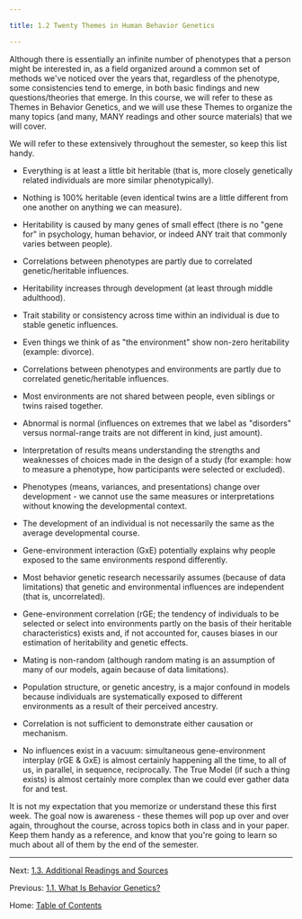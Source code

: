 ```yaml
---

title: 1.2 Twenty Themes in Human Behavior Genetics

---
```


Although there is essentially an infinite number of phenotypes that a person might be interested in, as a field organized around a common set of methods we've noticed over the years that, regardless of the phenotype, some consistencies tend to emerge, in both basic findings and new questions/theories that emerge. In this course, we will refer to these as Themes in Behavior Genetics, and we will use these Themes to organize the many topics (and many, MANY readings and other source materials) that we will cover.

We will refer to these extensively throughout the semester, so keep this list handy.

- Everything is at least a little bit heritable (that is, more closely genetically related individuals are more similar phenotypically).

- Nothing is 100% heritable (even identical twins are a little different from one another on anything we can measure).

- Heritability is caused by many genes of small effect (there is no "gene for" in psychology, human behavior, or indeed ANY trait that commonly varies between people).

- Correlations between phenotypes are partly due to correlated genetic/heritable influences.
- Heritability increases through development (at least through middle adulthood).

- Trait stability or consistency across time within an individual is due to stable genetic influences.

- Even things we think of as "the environment" show non-zero heritability (example: divorce).

- Correlations between phenotypes and environments are partly due to correlated genetic/heritable influences.

- Most environments are not shared between people, even siblings or twins raised together.

- Abnormal is normal (influences on extremes that we label as "disorders" versus normal-range traits are not different in kind, just amount).

- Interpretation of results means understanding the strengths and weaknesses of choices made in the design of a study (for example: how to measure a phenotype, how participants were selected or excluded). 

- Phenotypes (means, variances, and presentations) change over development - we cannot use the same measures or interpretations without knowing the developmental context.

- The development of an individual is not necessarily the same as the average developmental course.

- Gene-environment interaction (GxE) potentially explains why people exposed to the same environments respond differently.

- Most behavior genetic research necessarily assumes  (because of data limitations) that genetic and environmental influences are independent (that is, uncorrelated).

- Gene-environment correlation (rGE; the tendency of individuals to be selected or select into environments partly on the basis of their heritable characteristics) exists and, if not accounted for, causes biases in our estimation of heritability and genetic effects.

- Mating is non-random (although random mating is an assumption of many of our models, again because of data limitations).

- Population structure, or genetic ancestry, is a major confound in models because individuals are systematically exposed to different environments as a result of their perceived ancestry.

- Correlation is not sufficient to demonstrate either causation or mechanism.

- No influences exist in a vacuum: simultaneous gene-environment interplay (rGE & GxE) is almost certainly happening all the time, to all of us, in parallel, in sequence, reciprocally. The True Model (if such a thing exists) is almost certainly more complex than we could ever gather data for and test.

It is not my expectation that you memorize or understand these this first week. The goal now is awareness - these themes will pop up over and over again, throughout the course, across topics both in class and in your paper. Keep them handy as a reference, and know that you're going to learn so much about all of them by the end of the semester.

-------

Next: [1.3. Additional Readings and Sources](1.3_readings.md)

Previous: [1.1. What Is Behavior Genetics?](1.1_what_is_behavior_genetics.md)

Home: [Table of Contents](../README.md)
